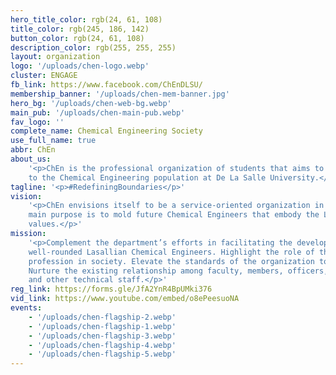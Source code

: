```yaml
---
hero_title_color: rgb(24, 61, 108)
title_color: rgb(245, 186, 142)
button_color: rgb(24, 61, 108)
description_color: rgb(255, 255, 255)
layout: organization
logo: '/uploads/chen-logo.webp'
cluster: ENGAGE
fb_link: https://www.facebook.com/ChEnDLSU/
membership_banner: '/uploads/chen-mem-banner.jpg'
hero_bg: '/uploads/chen-web-bg.webp'
main_pub: '/uploads/chen-main-pub.webp'
fav_logo: ''
complete_name: Chemical Engineering Society
use_full_name: true
abbr: ChEn
about_us:
    '<p>ChEn is the professional organization of students that aims to cater
    to the Chemical Engineering population at De La Salle University.</p>'
tagline: '<p>#RedefiningBoundaries</p>'
vision:
    '<p>ChEn envisions itself to be a service-oriented organization in DLSU whose
    main purpose is to mold future Chemical Engineers that embody the Lasallian core
    values.</p>'
mission:
    '<p>Complement the department’s efforts in facilitating the development of
    well-rounded Lasallian Chemical Engineers. Highlight the role of the Chemical Engineering
    profession in society. Elevate the standards of the organization towards excellence.
    Nurture the existing relationship among faculty, members, officers, other organizations,
    and other technical staff.</p>'
reg_link: https://forms.gle/JfA2YnR4BpUMki376
vid_link: https://www.youtube.com/embed/o8ePeesuoNA
events:
    - '/uploads/chen-flagship-2.webp'
    - '/uploads/chen-flagship-1.webp'
    - '/uploads/chen-flagship-3.webp'
    - '/uploads/chen-flagship-4.webp'
    - '/uploads/chen-flagship-5.webp'
---
```

